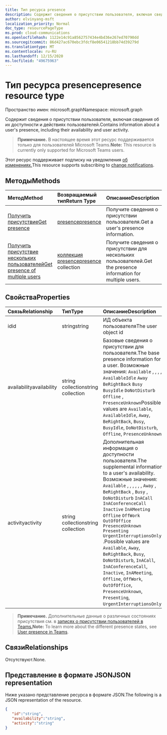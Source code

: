 ```yaml
---
title: Тип ресурса presence
description: Содержит сведения о присутствии пользователя, включая сведения об их доступности и действиях пользователей.
author: elvinyang-msft
localization_priority: Normal
doc_type: resourcePageType
ms.prod: cloud-communications
ms.openlocfilehash: 1122e14c91a8562757434e4bd36e267ed70790dd
ms.sourcegitcommit: 86d427ac670ebc3fdcf8e06541218bb74d39279d
ms.translationtype: MT
ms.contentlocale: ru-RU
ms.lasthandoff: 12/15/2020
ms.locfileid: "49675963"
---
```

# <a name="presence-resource-type"></a><span data-ttu-id="85183-103">Тип ресурса presence</span><span class="sxs-lookup"><span data-stu-id="85183-103">presence resource type</span></span>

<span data-ttu-id="85183-104">Пространство имен: microsoft.graph</span><span class="sxs-lookup"><span data-stu-id="85183-104">Namespace: microsoft.graph</span></span>

<span data-ttu-id="85183-105">Содержит сведения о присутствии пользователя, включая сведения об их доступности и действиях пользователей.</span><span class="sxs-lookup"><span data-stu-id="85183-105">Contains information about a user's presence, including their availability and user activity.</span></span>

> <span data-ttu-id="85183-106">**Примечание.** В настоящее время этот ресурс поддерживается только для пользователей Microsoft Teams.</span><span class="sxs-lookup"><span data-stu-id="85183-106">**Note:** This resource is currently only supported for Microsoft Teams users.</span></span>

<span data-ttu-id="85183-107">Этот ресурс поддерживает подписку на уведомления [об изменениях.](/graph/webhooks)</span><span class="sxs-lookup"><span data-stu-id="85183-107">This resource supports subscribing to [change notifications](/graph/webhooks).</span></span>

## <a name="methods"></a><span data-ttu-id="85183-108">Методы</span><span class="sxs-lookup"><span data-stu-id="85183-108">Methods</span></span>

| <span data-ttu-id="85183-109">Метод</span><span class="sxs-lookup"><span data-stu-id="85183-109">Method</span></span>                                                            | <span data-ttu-id="85183-110">Возвращаемый тип</span><span class="sxs-lookup"><span data-stu-id="85183-110">Return Type</span></span>                                       | <span data-ttu-id="85183-111">Описание</span><span class="sxs-lookup"><span data-stu-id="85183-111">Description</span></span>                                  |
|:------------------------------------------------------------------|:--------------------------------------------------|:---------------------------------------------|
| [<span data-ttu-id="85183-112">Получить присутствие</span><span class="sxs-lookup"><span data-stu-id="85183-112">Get presence</span></span>](../api/presence-get.md)     | [<span data-ttu-id="85183-113">presence</span><span class="sxs-lookup"><span data-stu-id="85183-113">presence</span></span>](../resources/presence.md)     | <span data-ttu-id="85183-114">Получите сведения о присутствии пользователя.</span><span class="sxs-lookup"><span data-stu-id="85183-114">Get a user's presence information.</span></span>
| [<span data-ttu-id="85183-115">Получить присутствие нескольких пользователей</span><span class="sxs-lookup"><span data-stu-id="85183-115">Get presence of multiple users</span></span>](../api/cloudcommunications-getpresencesbyuserid.md)    |  <span data-ttu-id="85183-116">[коллекция presence](../resources/presence.md)</span><span class="sxs-lookup"><span data-stu-id="85183-116">[presence](../resources/presence.md) collection</span></span>     |  <span data-ttu-id="85183-117">Получите сведения о присутствии для нескольких пользователей.</span><span class="sxs-lookup"><span data-stu-id="85183-117">Get the presence information for multiple users.</span></span>      |


## <a name="properties"></a><span data-ttu-id="85183-118">Свойства</span><span class="sxs-lookup"><span data-stu-id="85183-118">Properties</span></span>

| <span data-ttu-id="85183-119">Связь</span><span class="sxs-lookup"><span data-stu-id="85183-119">Relationship</span></span>        | <span data-ttu-id="85183-120">Тип</span><span class="sxs-lookup"><span data-stu-id="85183-120">Type</span></span>                                                 | <span data-ttu-id="85183-121">Описание</span><span class="sxs-lookup"><span data-stu-id="85183-121">Description</span></span>                                                         |
|:--------------------|:-----------------------------------------------------|:--------------------------------------------------------------------|
|<span data-ttu-id="85183-122">id</span><span class="sxs-lookup"><span data-stu-id="85183-122">id</span></span>    |  <span data-ttu-id="85183-123">string</span><span class="sxs-lookup"><span data-stu-id="85183-123">string</span></span>     |  <span data-ttu-id="85183-124">ИД объекта пользователя</span><span class="sxs-lookup"><span data-stu-id="85183-124">The user object id</span></span>   |
|<span data-ttu-id="85183-125">availability</span><span class="sxs-lookup"><span data-stu-id="85183-125">availability</span></span>    |  <span data-ttu-id="85183-126">string collection</span><span class="sxs-lookup"><span data-stu-id="85183-126">string collection</span></span>   |   <span data-ttu-id="85183-127">Базовые сведения о присутствии для пользователя.</span><span class="sxs-lookup"><span data-stu-id="85183-127">The base presence information for a user.</span></span> <span data-ttu-id="85183-128">Возможные значения: `Available` , , , , `AvailableIdle`  `Away` `BeRightBack` `Busy` `BusyIdle` `DoNotDisturb` `Offline` , `PresenceUnknown`</span><span class="sxs-lookup"><span data-stu-id="85183-128">Possible values are `Available`, `AvailableIdle`,  `Away`, `BeRightBack`, `Busy`, `BusyIdle`, `DoNotDisturb`, `Offline`, `PresenceUnknown`</span></span>  |
|<span data-ttu-id="85183-129">activity</span><span class="sxs-lookup"><span data-stu-id="85183-129">activity</span></span>    |  <span data-ttu-id="85183-130">string collection</span><span class="sxs-lookup"><span data-stu-id="85183-130">string collection</span></span>      |    <span data-ttu-id="85183-131">Дополнительная информация о доступности пользователя.</span><span class="sxs-lookup"><span data-stu-id="85183-131">The supplemental information to a user's availability.</span></span> <span data-ttu-id="85183-132">Возможные значения: `Available` , , , , , , `Away` , `BeRightBack` , `Busy` , `DoNotDisturb` `InACall` `InAConferenceCall` `Inactive` `InAMeeting` `Offline` `OffWork` `OutOfOffice` `PresenceUnknown` `Presenting` `UrgentInterruptionsOnly` .</span><span class="sxs-lookup"><span data-stu-id="85183-132">Possible values are `Available`, `Away`, `BeRightBack`, `Busy`, `DoNotDisturb`, `InACall`, `InAConferenceCall`, `Inactive`, `InAMeeting`, `Offline`, `OffWork`, `OutOfOffice`, `PresenceUnknown`, `Presenting`, `UrgentInterruptionsOnly`.</span></span>       |

><span data-ttu-id="85183-133">**Примечание.** Дополнительные данные о различных состояниях присутствия см. в [записях о присутствии пользователей в Teams.](/microsoftteams/presence-admins)</span><span class="sxs-lookup"><span data-stu-id="85183-133">**Note:** To learn more about the different presence states, see [User presence in Teams](/microsoftteams/presence-admins).</span></span> 

## <a name="relationships"></a><span data-ttu-id="85183-134">Связи</span><span class="sxs-lookup"><span data-stu-id="85183-134">Relationships</span></span>

<span data-ttu-id="85183-135">Отсутствуют.</span><span class="sxs-lookup"><span data-stu-id="85183-135">None.</span></span>

## <a name="json-representation"></a><span data-ttu-id="85183-136">Представление в формате JSON</span><span class="sxs-lookup"><span data-stu-id="85183-136">JSON representation</span></span>

<span data-ttu-id="85183-137">Ниже указано представление ресурса в формате JSON.</span><span class="sxs-lookup"><span data-stu-id="85183-137">The following is a JSON representation of the resource.</span></span>

<!-- {
  "blockType": "resource",
  "optionalProperties": [
  ],
  "@odata.type": "microsoft.graph.presence"
}-->
```json
{
   "id":"string",
   "availability":"string",
   "activity":"string"
}
```
